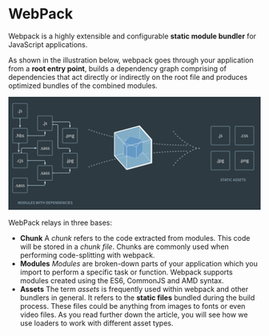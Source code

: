 # WebPack

Webpack is a highly extensible and configurable **static module bundler** for JavaScript applications.

As shown in the illustration below, webpack goes through your application from a **root entry point**, builds a dependency graph comprising of dependencies that act directly or indirectly on the root file and produces optimized bundles of the combined modules.

![](../../../.gitbook/assets/image%20%2882%29.png)

WebPack relays in three bases:

* **Chunk** A _chunk_ refers to the code extracted from modules. This code will be stored in a _chunk file_. Chunks are commonly used when performing code-splitting with webpack.
* **Modules** _Modules_ are broken-down parts of your application which you import to perform a specific task or function. Webpack supports modules created using the ES6, CommonJS and AMD syntax.
* **Assets** The term _assets_ is frequently used within webpack and other bundlers in general. It refers to the **static files** bundled during the build process. These files could be anything from images to fonts or even video files. As you read further down the article, you will see how we use loaders to work with different asset types.



